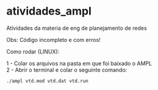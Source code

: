 # atividades_ampl
Atividades da materia de eng de planejamento de redes

Obs: Código incompleto e com erros!

Como rodar (LINUX): 

1 - Colar os arquivos na pasta em que foi baixado o AMPL <br>
2 - Abrir o terminal e colar o seguinte comando:
```bash
./ampl vtd.mod vtd.dat vtd.run
```
